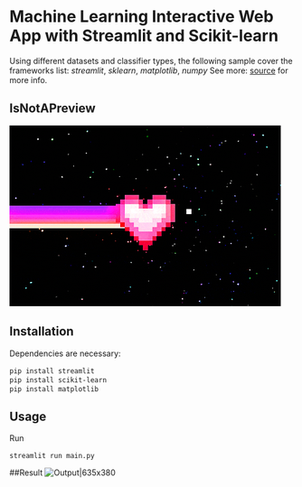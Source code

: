 # Machine Learning Interactive Web App with Streamlit and Scikit-learn
Using different datasets and classifier types, the following sample cover the frameworks list: *streamlit*, *sklearn*, *matplotlib*, *numpy*  See more: [source](https://github.com/patrickloeber/streamlit-demo) for more info.

## IsNotAPreview
![Some cute gif|635x380](data/giphy.gif)


## Installation
Dependencies are necessary: 
```console
pip install streamlit
pip install scikit-learn
pip install matplotlib
```

## Usage
Run
```console
streamlit run main.py
```

##Result
![Output|635x380](data/components_sample.ipg)
